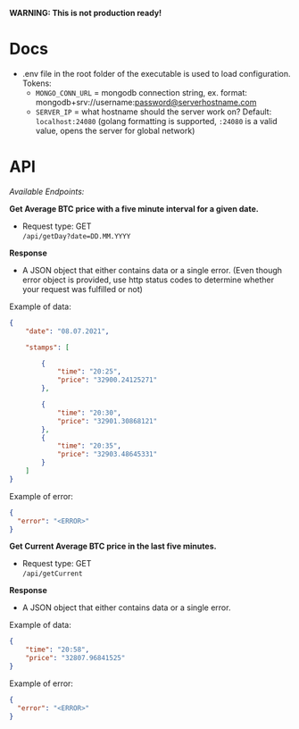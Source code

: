 **WARNING: This is not production ready!**

# Docs

* .env file in the root folder of the executable is used to load configuration.
Tokens:
  - `MONGO_CONN_URL` = mongodb connection string, ex. format: mongodb+srv://username:password@serverhostname.com
  - `SERVER_IP` = what hostname should the server work on? Default: `localhost:24080` (golang formatting is supported, `:24080` is a valid value, opens the server for global network)


# API

*Available Endpoints:* 

**Get Average BTC price with a five minute interval for a given date.**
* Request type: GET\
`/api/getDay?date=DD.MM.YYYY`

**Response**
- A JSON object that either contains data or a single error. (Even though error object is provided, use http status codes to determine whether your request was fulfilled or not)

Example of data:
```json
{
	"date": "08.07.2021",

	"stamps": [

		{
			"time": "20:25",
			"price": "32900.24125271"
		},

		{
			"time": "20:30",
			"price": "32901.30868121"
		},
		{
			"time": "20:35",
			"price": "32903.48645331"
		}
	]
}
```

Example of error: 

```json
{
  "error": "<ERROR>"
}
```

**Get Current Average BTC price in the last five minutes.**
* Request type: GET\
`/api/getCurrent`

**Response**
- A JSON object that either contains data or a single error.

Example of data:
```json
{
	"time": "20:58",
	"price": "32807.96841525"
}
```

Example of error: 

```json
{
  "error": "<ERROR>"
}
```

